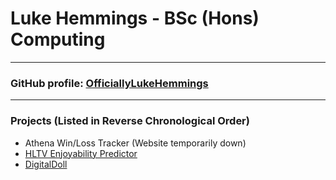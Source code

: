 # Luke Hemmings - BSc (Hons) Computing
---
### GitHub profile: [OfficiallyLukeHemmings](https://github.com/OfficiallyLukeHemmings)
---
### Projects (Listed in Reverse Chronological Order)
- Athena Win/Loss Tracker (Website temporarily down)
- [HLTV Enjoyability Predictor](https://officiallylukehemmings.github.io/HLTVPredictor.github.io/)
- [DigitalDoll](https://officiallylukehemmings.github.io/DigitalDoll.github.io/)
